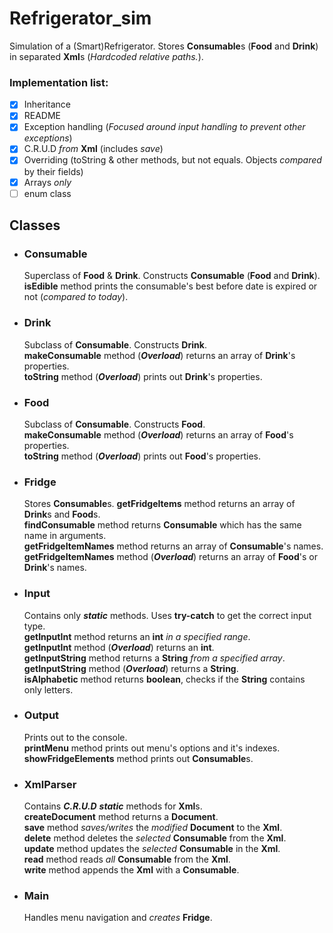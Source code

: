 # Refrigerator_sim
Simulation of a (Smart)Refrigerator. Stores **Consumable**s (**Food** and **Drink**) in separated **Xml**s (*Hardcoded relative paths.*).
### Implementation list:  
- [x] Inheritance  
- [x] README  
- [x] Exception handling (*Focused around input handling to prevent other exceptions*)  
- [x] C.R.U.D *from* **Xml** (includes *save*) 
- [x] Overriding (toString & other methods, but not equals. Objects *compared* by their fields)  
- [x] Arrays *only*  
- [ ] enum class  

## Classes
  * ### Consumable
    Superclass of **Food** & **Drink**. Constructs **Consumable** (**Food** and **Drink**).  
    **isEdible** method prints the consumable's best before date is expired or not (*compared to today*).  
  * ### Drink
    Subclass of **Consumable**. Constructs **Drink**.  
    **makeConsumable** method (***Overload***) returns an array of **Drink**'s properties.  
    **toString** method (***Overload***) prints out **Drink**'s properties.  
  * ### Food
    Subclass of **Consumable**. Constructs **Food**.  
    **makeConsumable** method (***Overload***) returns an array of **Food**'s properties.  
    **toString** method (***Overload***) prints out **Food**'s properties.   
  * ### Fridge   
    Stores **Consumable**s.
    **getFridgeItems** method returns an array of **Drink**s and **Food**s.  
    **findConsumable** method returns **Consumable** which has the same name in arguments.  
    **getFridgeItemNames** method returns an array of **Consumable**'s names.  
    **getFridgeItemNames** method (***Overload***) returns an array of **Food**'s or **Drink**'s names.  
  * ### Input
    Contains only ***static*** methods. Uses **try-catch** to get the correct input type.  
    **getInputInt** method returns an **int** *in a specified range*.  
    **getInputInt** method (***Overload***) returns an **int**.  
    **getInputString** method returns a **String** *from a specified array*.  
    **getInputString** method (***Overload***) returns a **String**.   
    **isAlphabetic** method returns **boolean**, checks if the **String** contains only letters.  
  * ### Output 
    Prints out to the console.  
    **printMenu** method prints out menu's options and it's indexes.  
    **showFridgeElements** method prints out **Consumable**s.  
  * ### XmlParser
    Contains ***C.R.U.D*** ***static*** methods for **Xml**s.  
    **createDocument** method returns a **Document**.  
    **save** method *saves/writes* the *modified* **Document** to the **Xml**.  
    **delete** method deletes the *selected* **Consumable** from the **Xml**.  
    **update** method updates the *selected* **Consumable** in the **Xml**.  
    **read** method reads *all* **Consumable** from the **Xml**.  
    **write** method appends the **Xml** with a **Consumable**.
  * ### Main
    Handles menu navigation and *creates* **Fridge**.
    
  
    
    
    
   
    
    
    
